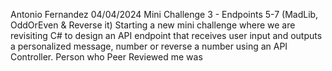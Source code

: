 Antonio Fernandez
04/04/2024
Mini Challenge 3 - Endpoints 5-7 (MadLib, OddOrEven & Reverse it)
Starting a new mini challenge where we are revisiting C# to design an API endpoint that receives user input and outputs a personalized message, number or reverse a number using an API Controller.
Person who Peer Reviewed me was
